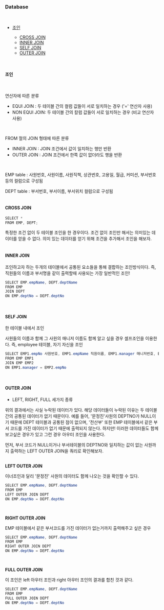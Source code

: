 ### Database
<br>

- [조인](#조인)

  - [CROSS JOIN](#CROSS-JOIN)
  - [INNER JOIN](#INNER%20JOIN)
  - [SELF JOIN](#SELF%20JOIN)
  - [OUTER JOIN](#OUTER%20JOIN)
<br>


#### 조인
<br>


연산자에 따른 분류 

 - EQUI JOIN : 두 테이블 간의 컬럼 값들이 서로 일치하는 경우 ('=' 연산자 사용)
 - NON EQUI JOIN: 두 테이블 간의 칼럼 값들이 서로 일치하는 경우 (비교 연산자 사용)
<br> 
 
FROM 절의 JOIN 형태에 따른 분류
  
- INNER JOIN : JOIN 조건에서 값이 일치하는 행만 반환
- OUTER JOIN : JOIN 조건에서 한쪽 값이 없더라도 행을 반환
<br>   

EMP table : 사원번호, 사원이름, 사원직책, 상관번호, 고용일, 월급, 커미션, 부서번호 등의 컬럼으로 구성됨

DEPT table : 부서번호, 부서이름, 부서위치 컬럼으로 구성됨
<br>
<br>

#### CROSS JOIN

```java
SELECT *
FROM EMP, DEPT;
```
특정한 조건 없이 두 테이블 조인을 한 경우이다. 조건 없이 조인만 해서는 의미있는 데이터를 얻을 수 없다. 의미 있는 데이터를 얻기 위해 조건을 추가해서 조인을 해보자.
<br><br>

#### INNER JOIN

조인하고자 하는 두개의 테이블에서 공통된 요소들을 통해 결합하는 조인방식이다. 즉, 직원들의 이름과 부서명을 같이 출력할때 사용되는 가장 일반적인 조인!

```java
SELECT EMP.empName, DEPT.deptName
FROM EMP
JOIN DEPT
ON EMP.deptNo = DEPT.deptNo
```
<br>

#### SELF JOIN

한 테이블 내에서 조인

사원들의 이름과 함께 그 사원의 매니저 이름도 함께 알고 싶을 경우 셀프조인을 이용한다. 즉, employee 테이블, 자기 자신을 조인

```java
SELECT EMP1.empNo 사원번호, EMP1.empName 직원이름, EMP1.manager 매니저번호, EMP2.empName 매니저이름
FROM EMP EMP1 
JOIN EMP EMP2
ON EMP1.manager = EMP2.empNo
```
<br>

#### OUTER JOIN

- LEFT, RIGHT, FULL 세가지 종류

위의 결과에서는 사실 누락된 데이터가 있다. 해당 데이터들이 누락된 이유는 두 테이블간의 공통된 데이터가 없기 때문이다. 
예를 들어, '문정진'사원의 DEPTNO가 NULL이기 때문에 DEPT 테이블과 공통된 점이 없으며, '전산부' 또한 EMP 테이블에서 같은 부서 코드를 가진 데이터가 없기 때문에 출력되지 않는다. 하지만! 이러한 데이터들도 함께 보고싶은 경우가 있고 그런 경우 아우터 조인을 사용한다. 

먼저, 부서 코드가 NULL이거나 부서테이블의 DEPTNO와 일치하는 값이 없는 사원까지 출력하는 LEFT OUTER JOIN을 쿼리로 확인해보자.
<br>
<br>

**LEFT OUTER JOIN**

이너조인과 달리 '문정진' 사원의 데이터도 함께 나오는 것을 확인할 수 있다.

```java
SELECT EMP.empName, DEPT.deptName 
FROM EMP
LEFT OUTER JOIN DEPT
ON EMP.deptNo = DEPT.deptNo
```
<br>

**RIGHT OUTER JOIN**

EMP 테이블에서 같은 부서코드를 가진 데이터가 없는거까지 출력해주고 싶은 경우

```java
SELECT EMP.empName, DEPT.deptName
FROM EMP
RIGHT OUTER JOIN DEPT
ON EMP.deptNo = DEPT.deptNo
```
<br>

**FULL OUTER JOIN**

이 조인은 left 아우터 조인과 right 아우터 조인의 결과를 합친 것과 같다.

```java
SELECT EMP.empName, DEPT.deptName
FROM EMP
FULL OUTER JOIN DEPT
ON EMP.deptNo = DEPT.deptNo
```



